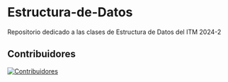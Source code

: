 # Estructura-de-Datos

Repositorio dedicado a las clases de Estructura de Datos del ITM 2024-2

## Contribuidores

[![Contribuidores](https://contrib.rocks/image?repo=mcasbutton/Estructura-Datos)](https://github.com/mcasbutton/Estructura-Datos)
